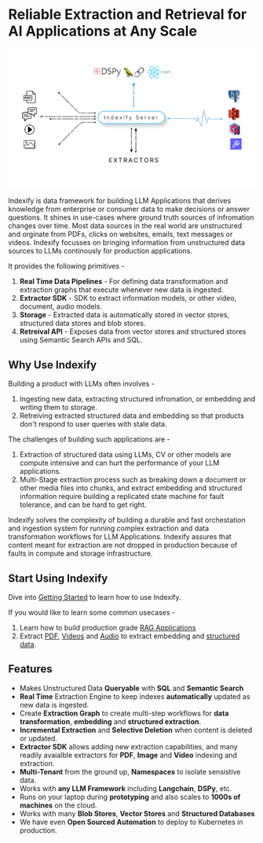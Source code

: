 # Reliable Extraction and Retrieval for AI Applications at Any Scale

![Indexify High Level](images/Indexify_KAT.gif)

Indexify is data framework for building LLM Applications that derives knowledge from enterprise or consumer data to make decisions or answer questions. It shines in use-cases where ground truth sources of infromation changes over time. Most data sources in the real world are unstructured and orginate from PDFs, clicks on websites, emails, text messages or videos. Indexify focusses on bringing information from unstructured data sources to LLMs continously for production applications.

It provides the following primitives - 
1. **Real Time Data Pipelines** - For defining data transformation and extraction graphs that execute whenever new data is ingested.
2. **Extractor SDK** - SDK to extract information models, or other video, document, audio models.
3. **Storage** - Extracted data is automatically stored in vector stores, structured data stores and blob stores.
4. **Retreival API** - Exposes data from vector stores and structured stores using Semantic Search APIs and SQL. 


## Why Use Indexify 
Building a product with LLMs often involves -

1. Ingesting new data, extracting structured infromation, or embedding and writing them to storage.
2. Retreiving extracted structured data and embedding so that products don't respond to user queries with stale data.

The challenges of building such applications are -  

1. Extraction of structured data using LLMs, CV or other models are compute intensive and can hurt the performance of your LLM applications. 
2. Multi-Stage extraction process such as breaking down a document or other media files into chunks, and extract embedding and structured information require building a replicated state machine for fault tolerance, and can be hard to get right.

Indexify solves the complexity of building a durable and fast orchestation and ingestion system for running complex extraction and data transformation workflows for LLM Applications. Indexify assures that content meant for extraction are not dropped in production because of faults in compute and storage infrastructure.

## Start Using Indexify

Dive into [Getting Started](getting_started.md) to learn how to use Indexify.

If you would like to learn some common usecases - 
1. Learn how to build production grade [RAG Applications](usecases/rag.md)
2. Extract [PDF](usecases/pdf_extraction.md), [Videos](usecases/video_rag.md) and [Audio](usecases/audio_extraction.md) to extract embedding and [structured data](usecases/image_retrieval.md).

## Features

* Makes Unstructured Data **Queryable** with **SQL** and **Semantic Search**
* **Real Time** Extraction Engine to keep indexes **automatically** updated as new data is ingested.
* Create **Extraction Graph** to create multi-step workflows for **data transformation**, **embedding** and **structured extraction**.
* **Incremental Extraction** and **Selective Deletion** when content is deleted or updated.
* **Extractor SDK** allows adding new extraction capabilities, and many readily avaialble extractors for **PDF**, **Image** and **Video** indexing and extraction.
* **Multi-Tenant** from the ground up, **Namespaces** to isolate sensistive data.
* Works with **any LLM Framework** including **Langchain**, **DSPy**, etc.
* Runs on your laptop during **prototyping** and also scales to **1000s of machines** on the cloud.
* Works with many **Blob Stores**, **Vector Stores** and **Structured Databases**
* We have even **Open Sourced Automation** to deploy to Kubernetes in production.

